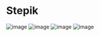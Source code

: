 # Stepik
![image](https://github.com/ruslanproooo/Stepik/assets/144116019/d0afe5d2-c367-4ad5-b7d0-cccc39a89dd4)
![image](https://github.com/ruslanproooo/Stepik/assets/144116019/9aa2a290-3ff8-414b-ab15-c691aebfb3f7)
![image](https://github.com/ruslanproooo/Stepik/assets/144116019/c3998e6a-0b88-4945-a62e-01326509296f)
![image](https://github.com/ruslanproooo/Stepik/assets/144116019/c932ef43-1980-4a2c-984f-009ed841bfa5)


